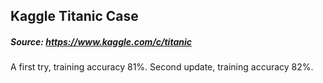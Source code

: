 ## Kaggle Titanic Case
##### Source: https://www.kaggle.com/c/titanic

A first try, training accuracy 81%. 
Second update, training accuracy 82%.

